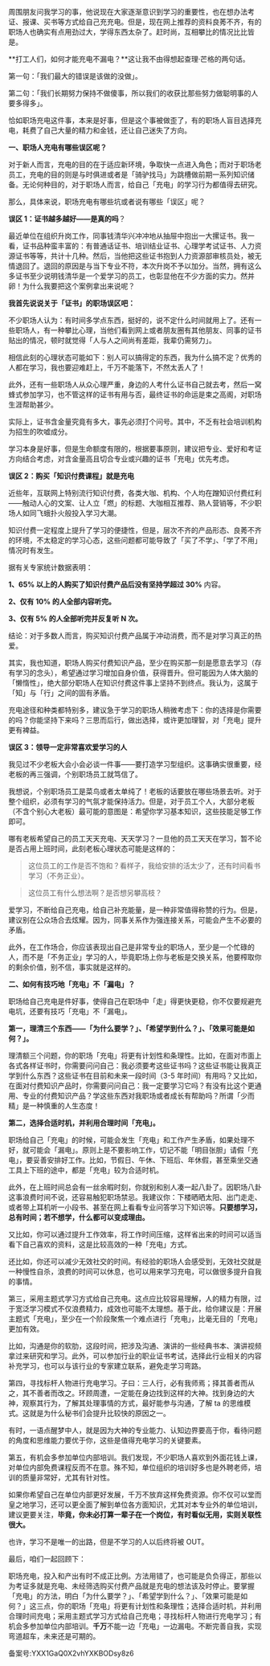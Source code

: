 周围朋友问我学习的事，他说现在大家逐渐意识到学习的重要性，也在想办法考证、报课、买书等方式给自己充充电。但是，现在网上推荐的资料良莠不齐，有的职场人也确实有点用劲过大，学得东西太杂了。赶时尚，互相攀比的情况比比皆是。

**打工人们，如何才能充电不漏电？**这让我不由得想起查理·芒格的两句话。

第一句：「我们最大的错误是该做的没做」。

第二句：「我们长期努力保持不做傻事，所以我们的收获比那些努力做聪明事的人要多得多」。

恰如职场充电这件事，本来是好事，但是这个事被做歪了，有的职场人盲目选择充电，耗费了自己大量的精力和金钱，还让自己迷失了方向。

**一、职场人充电有哪些误区呢？**

对于新人而言，充电的目的在于适应新环境，争取快一点进入角色；而对于职场老员工，充电的目的则是与时俱进或者是「骑驴找马」为跳槽做前期一系列知识储备。无论何种目的，对于职场人而言，给自己「充电」的学习行为都值得去研究。

那么，具体来说，职场充电有哪些坑或者说有哪些「误区」呢？

**误区 1：证书越多越好——是真的吗**？

最近单位在组织升岗工作，同事钱清华兴冲冲地从抽屉中抱出一大摞证书。我一看，证书品种蛮丰富的：有普通话证书、培训结业证书、心理学考试证书、人力资源证书等等，共计十几种。然后，当他把这些证书抱到人力资源部审核员处，被无情退回了。退回的原因是与当下专业不符，本次升岗不予以加分。当然，拥有这么多证书至少说明钱清华是一个爱学习的员工，也彰显他在不少方面的实力。然并卵！为什么我要把这个案例拿出来说呢？

**我首先说说关于「证书」的职场误区吧：**

不少职场人认为：有时间多学点东西，挺好的，说不定什么时间就用上了。还有一些职场人，有一种攀比心理，当他们看到网上或者朋友圈有其他朋友、同事的证书贴出的情况，顿时就觉得「人与人之间尚有差距，我辈仍需努力」。

相信此刻的心理状态可能如下：别人可以搞得定的东西，我为什么搞不定？优秀的人都在学习，我也要迎难赶上，千万不能落下，不然太丢人了！

此外，还有一些职场人从众心理严重，身边的人考什么证书自己就去考，然后一窝蜂式参加学习，也不管这样的证书有用与否，最终证书的命运是束之高阁，对职场生涯帮助甚少。

实际上，证书含金量究竟有多大，事先必须打个问号。其中，不乏有社会培训机构为招生的吹嘘成分。

学习本身是好事，但是生命额度有限的，根据要事原则，建议把专业、爱好和考证方向结合考虑，对含金量高且切合专业或兴趣的证书「充电」优先考虑。

**误区 2：购买「知识付费课程」就是充电**

近些年，互联网上特别流行知识付费，各类大咖、机构、个人均在蹭知识付费红利——触动人心的文案、让人立「燃」的标题、大咖相互推荐、熟人营销等，不少职场人如同飞蛾扑火般投入学习大潮。

知识付费一定程度上提升了学习的便捷性，但是，层次不齐的产品形态、良莠不齐的环境，不太稳定的学习心态，这些问题都可能导致了「买了不学」、「学了不用」情况时有发生。

据有关专家统计数据表明：

**1、65\% 以上的人购买了知识付费产品后没有坚持学超过 30\%** 内容。

**2、仅有 10\% 的人全部内容听完。**

**3、仅有 5\% 的人全部听完并反复听 N 次。**

结论：对于多数人而言，购买知识付费产品属于冲动消费，而不是对学习真正的热爱。

其实，我也知道，职场人购买付费知识产品，至少在购买那一刻是愿意去学习（存有学习的念头），希望通过学习增加自身价值，获得晋升。但可能因为人体大脑的「懒惰性」，绝大部分职场人在知识付费这件事上坚持不到终点。我认为，这属于「知」与「行」之间的固有矛盾。

充电途径和种类都特别多，建议急于学习的职场人稍微考虑下：你的选择是你需要的吗？你能坚持下来吗？三思而后行，做出选择，或许更加理智，对「充电」提升更有裨益。

**误区 3：领导一定非常喜欢爱学习的人**

我见过不少老板大会小会必谈一件事——要打造学习型组织。这事确实很重要，经老板的再三强调，个别职场员工就笃信了。

我想说，个别职场员工是菜鸟或者太单纯了！老板的话要放在哪些场景去听。对于整个组织，必须有学习的气氛才能保持活力。但是，对于员工个人，大部分老板（不含个别心大老板）最可能的意图是：希望你学习基本知识，这些技能足够工作即可。

哪有老板希望自己的员工天天充电、天天学习？一旦他的员工天天在学习，暂不论是否占用上班时间，此刻老板心理状态可能是这样的：

> 这位员工的工作是否不饱和？看样子，我给安排的活太少了，还有时间看书学习（不务正业）。

> 这位员工有什么想法啊？是否想另攀高枝？

爱学习，不断给自己充电，给自己补充能量，是一种非常值得称赞的行为。但是，建议别在公众场合去炫耀。因为，同事关系作为强连接关系，可能会产生不必要的矛盾。

此外，在工作场合，你应该表现出自己是非常专业的职场人，至少是一个忙碌的人，而不是「不务正业」学习的人，毕竟职场上你与老板是交换关系，他要榨取你的剩余价值，别不信，事实就是这样的。

**二、如何有技巧地「充电」不「漏电」？**

职场给自己充电是件好事，使得自己在职场中「走」得更快更稳，你不仅要规避充电坑，还要有技巧「充电」不「漏电」。

**第一，理清三个东西——「为什么要学？」、「希望学到什么？」、「效果可能是如何？」。**

理清额三个问题，你的职场「充电」将更有计划性和条理性。比如，在面对市面上各式各样证书时，你需要问问自己：我必须要考这些证书吗？这些证书能让我真正学到什么东西？这些证书在目前和未来一段时间（3-5 年时间）有用吗？又比如，在面对付费知识产品时，你需要问问自己：我一定要学习它吗？有没有比这个更通用、专业的付费知识产品？学这些东西对我职场或者成长有帮助吗？所谓「少而精」是一种慎重的人生态度！

**第二，选择合适时机，并利用合理时间「充电」。**

职场给自己「充电」的时候，可能会发生「充电」和工作产生矛盾，如果处理不好，就可能会「漏电」。原则上是不要影响工作，切记不能「明目张胆」请假「充电」，要妥善安排好工作。比如，节假日、午休、下班后、年休假，甚至乘坐交通工具上下班的途中，都是「充电」较为合适时机。

此外，在上班时间总会有一丝余暇时刻，你就别和别人凑一起八卦了。因职场八卦这事浪费时间不说，还容易触犯职场禁忌。我建议你：下楼晒晒太阳、出门走走、或者带上耳机听一小段书、甚至在网上看看专业问答学习下知识等。**只要想学习，总有时间；若不想学，什么都可以变成理由。**

又比如，你可以通过提升工作效率，将工作时间压缩，这样省出来的时间可以适当看下自己喜欢的资料，这是比较高效的一种「充电」方式。

还比如，你还可以减少无效社交的时间。有经验的职场人会感受到，无效社交就是一种慢性自杀，浪费的时间可以休息，也可以用来学习充电，可以做很多提升自我的事情。

第三，采用主题式学习方式给自己充电。这点应比较容易理解，人的精力有限，过于宽泛学习模式不仅浪费精力，成效也可能不太理想。基于此，给你建议是：开展主题式「充电」，至少在一个阶段聚焦一个难点进行「充电」，比毫无目的「充电」更加有效。

比如，沟通是你的软肋，这段时间，把涉及沟通、演讲的一些经典书本、演讲视频拿过来研究和学习。此外，可以参加行业的职业证书考试，选择此行业相关的内容补充学习，也可以与该行业的专家建立联系，避免走学习弯路。

第四，寻找标杆人物进行充电学习。子曰：三人行，必有我师焉；择其善者而从之，其不善者而改之。环顾周遭，一定能在身边找到这样的大神。找到身边的大神，观察其行为，了解其处理事情的方式，最好能参与沟通，了解 ta 的思维模式。这就是为什么秘书们会提升比较快的原因之一。

有时，一语点醒梦中人，就是因为大神的专业能力、认知边界要高于你，看待问题的角度和思维能力要优于你，这些是值得充电学习的关键要素。

第五，有机会多参加单位内部培训。我们发现，不少职场人喜欢到外面花钱上课，对单位内部免费课程反而不在意。殊不知，单位组织的培训好多也是外聘老师，培训的质量非常好，尤其有针对性。

如果你希望自己在单位内部更好发展，千万不放弃这样免费资源。你不仅可以堂而皇之地学习，还可以更全面了解到单位各方面知识，尤其对本专业外的单位培训，建议更要关注，**毕竟，你未必打算一辈子在一个岗位，有时看似无用，实则关联性很大。**

也许，学习不是唯一的出路，但是不学习的人以后终将被 OUT。

最后，咱们一起回顾下：

职场充电，投入和产出有时不成正比例。方法用错了，也可能是负负得正，那些以为考证多就是充电、未经筛选购买付费产品就是充电的想法该及时停止。要掌握「充电」的方法，明白「为什么要学？」、「希望学到什么？」、「效果可能是如何？」这三点，你的职场「充电」将更有计划性和条理性；选择合适时机，并利用合理时间充电；采用主题式学习方式给自己充电；寻找标杆人物进行充电学习；有机会多参加单位内部培训。**千万**不能一边「充电」一边漏电。不断完善自我，实现弯道超车，未来还是可期的。 

备案号:YXX1GaQ0X2vhYXKBODsy8z6